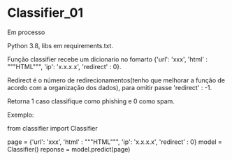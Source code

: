 # Classifier_01
Em processo

Python 3.8, libs em requirements.txt. 


Função classifier recebe um dicionario no fomarto {'url': 'xxx', 'html' : """HTML""", 'ip': 'x.x.x.x', 'redirect' : 0}.

Redirect é o número de redirecionamentos(tenho que melhorar a função de acordo com a organização dos dados), para omitir passe 'redirect' : -1.

Retorna 1 caso classifique como phishing e 0 como spam.

Exemplo:

from classifier import Classifier

page = {'url': 'xxx', 'html' : """HTML""", 'ip': 'x.x.x.x', 'redirect' : 0}
model = Classifier()
reponse = model.predict(page)

